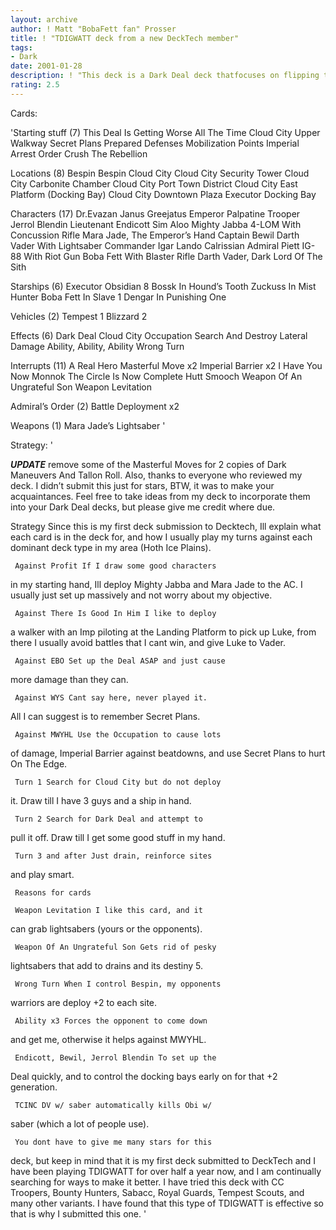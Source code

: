 ```yaml
---
layout: archive
author: ! Matt "BobaFett fan" Prosser
title: ! "TDIGWATT deck from a new DeckTech member"
tags:
- Dark
date: 2001-01-28
description: ! "This deck is a Dark Deal deck thatfocuses on flipping the objective. Ihave decent power and good sites."
rating: 2.5
---
```

Cards: 

'Starting stuff (7)
This Deal Is Getting Worse All The Time
Cloud City Upper Walkway
Secret Plans
Prepared Defenses
Mobilization Points
Imperial Arrest Order
Crush The Rebellion

Locations (8)
Bespin
Bespin Cloud City
Cloud City Security Tower
Cloud City Carbonite Chamber
Cloud City Port Town District
Cloud City East Platform (Docking Bay)
Cloud City Downtown Plaza
Executor Docking Bay

Characters (17)
Dr.Evazan
Janus Greejatus
Emperor Palpatine
Trooper Jerrol Blendin
Lieutenant Endicott
Sim Aloo
Mighty Jabba
4-LOM With Concussion Rifle
Mara Jade, The Emperor’s Hand
Captain Bewil
Darth Vader With Lightsaber
Commander Igar
Lando Calrissian
Admiral Piett
IG-88 With Riot Gun
Boba Fett With Blaster Rifle
Darth Vader, Dark Lord Of The Sith

Starships (6)
Executor
Obsidian 8
Bossk In Hound’s Tooth
Zuckuss In Mist Hunter
Boba Fett In Slave 1
Dengar In Punishing One

Vehicles (2)
Tempest 1
Blizzard 2

Effects (6)
Dark Deal
Cloud City Occupation
Search And Destroy
Lateral Damage
Ability, Ability, Ability
Wrong Turn

Interrupts (11)
A Real Hero
Masterful Move x2
Imperial Barrier x2
I Have You Now
Monnok
The Circle Is Now Complete
Hutt Smooch
Weapon Of An Ungrateful Son
Weapon Levitation

Admiral’s Order (2)
Battle Deployment x2

Weapons (1)
Mara Jade’s Lightsaber
'

Strategy: '

*****UPDATE***** remove some of the Masterful
Moves for 2 copies of Dark Maneuvers And Tallon
Roll. Also, thanks to everyone who reviewed my
deck. I didn’t submit this just for stars, BTW, it was
to make your acquaintances. Feel free to take ideas
from my deck to incorporate them into your Dark
Deal decks, but please give me credit where due.

Strategy Since this is my first deck submission
to Decktech, Ill explain what each card is in the
deck for, and how I usually play my turns against
each dominant deck type in my area (Hoth Ice
Plains).

     Against Profit If I draw some good characters
in my starting hand, Ill deploy Mighty Jabba and
Mara Jade to the AC. I usually just set up massively
and not worry about my objective.

     Against There Is Good In Him I like to deploy
a walker with an Imp piloting at the Landing Platform
to pick up Luke, from there I usually avoid battles
that I cant win, and give Luke to Vader.

     Against EBO Set up the Deal ASAP and just cause
more damage than they can.

     Against WYS Cant say here, never played it.
All I can suggest is to remember Secret Plans.

     Against MWYHL Use the Occupation to cause lots
of damage, Imperial Barrier against beatdowns,
and use Secret Plans to hurt On The Edge.

     Turn 1 Search for Cloud City but do not deploy
it. Draw till I have 3 guys and a ship in hand.

     Turn 2 Search for Dark Deal and attempt to
pull it off. Draw till I get some good stuff in my
hand.

     Turn 3 and after Just drain, reinforce sites
and play smart.

     Reasons for cards

     Weapon Levitation I like this card, and it
can grab lightsabers (yours or the opponents).

     Weapon Of An Ungrateful Son Gets rid of pesky
lightsabers that add to drains and its destiny 5.

     Wrong Turn When I control Bespin, my opponents
warriors are deploy +2 to each site.

     Ability x3 Forces the opponent to come down
and get me, otherwise it helps against MWYHL.

     Endicott, Bewil, Jerrol Blendin To set up the
Deal quickly, and to control the docking bays early
on for that +2 generation.

     TCINC DV w/ saber automatically kills Obi w/
saber (which a lot of people use).

     You dont have to give me many stars for this
deck, but keep in mind that it is my first deck
submitted to DeckTech and I have been playing
TDIGWATT for over half a year now, and I am continually
searching for ways to make it better. I have tried
this deck with CC Troopers, Bounty Hunters, Sabacc,
Royal Guards, Tempest Scouts, and many other variants.
I have found that this type of TDIGWATT is effective
so that is why I submitted this one.  '